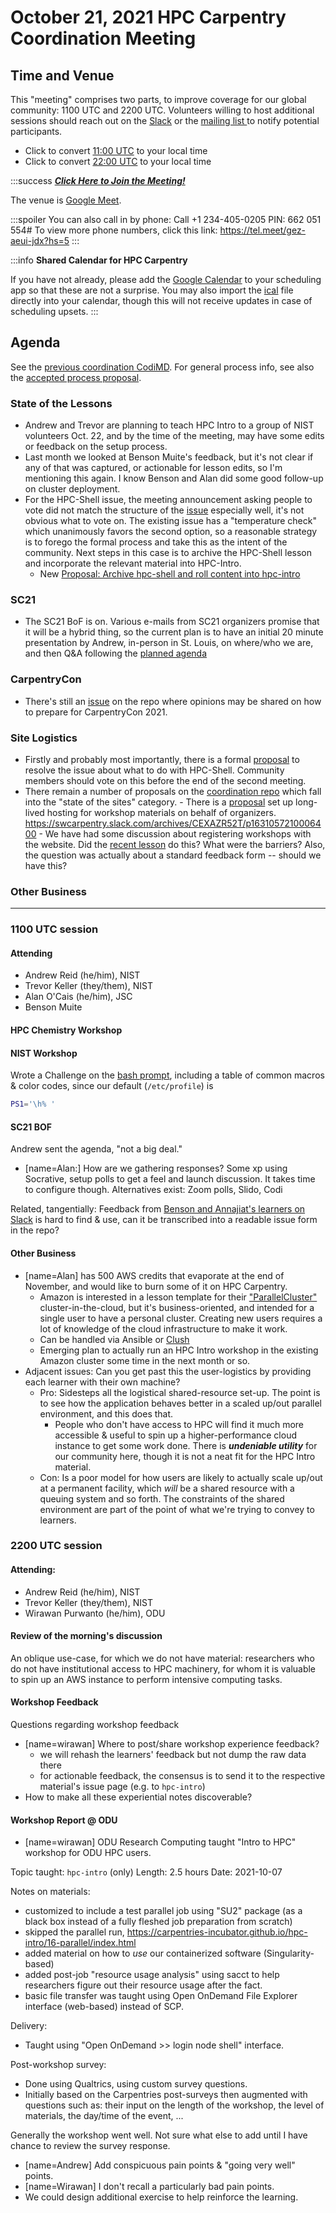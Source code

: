 # October 21, 2021 HPC Carpentry Coordination Meeting

## Time and Venue

This "meeting" comprises two parts, to improve coverage for our global
community: 1100 UTC and 2200 UTC. Volunteers willing to host additional
sessions should reach out on the
[Slack](https://swcarpentry.slack.com#hpc-carpentry) or the
[mailing list ](https://carpentries.topicbox.com/groups/discuss-hpc) to notify
potential participants.

- Click to convert
  [11:00 UTC](https://www.timeanddate.com/worldclock/fixedtime.html?msg=HPC+Carpentry+Coordination%2C+1100+UTC&iso=20210415T11&p1=1440)
  to your local time
- Click to convert
  [22:00 UTC](https://www.timeanddate.com/worldclock/fixedtime.html?msg=HPC+Carpentry+Coordination+2200+UTC&iso=20210520T22&p1=%3A)
  to your local time

:::success
[**_Click Here to Join the Meeting!_**](https://meet.google.com/gez-aeui-jdx)

The venue is [Google Meet](https://meet.google.com/gez-aeui-jdx).

:::spoiler You can also call in by phone: Call +1 234-405-0205 PIN: 662 051
554# To view more phone numbers, click this link:
<https://tel.meet/gez-aeui-jdx?hs=5> :::

:::info **Shared Calendar for HPC Carpentry**

If you have not already, please add the
[Google Calendar](https://calendar.google.com/calendar/?cid=bWp0ZWh0ZmEycmVjZGZtNmZjdGUwMWVhdGNAZ3JvdXAuY2FsZW5kYXIuZ29vZ2xlLmNvbQ)
to your scheduling app so that these are not a surprise. You may also import
the
[ical](https://github.com/hpc-carpentry/coordination/files/6497063/revised_20210517.ics.zip)
file directly into your calendar, though this will not receive updates in case
of scheduling upsets. :::

## Agenda

See the
[previous coordination CodiMD](https://codimd.carpentries.org/Mq8jVaepRz2eJL7We2_gKA).
For general process info, see also the
[accepted process proposal](https://codimd.carpentries.org/3VbpZ4C5T5eLD9V_0ZJGng).

### State of the Lessons

- Andrew and Trevor are planning to teach HPC Intro to a group of NIST
  volunteers Oct. 22, and by the time of the meeting, may have some edits or
  feedback on the setup process.
- Last month we looked at Benson Muite's feedback, but it's not clear if any of
  that was captured, or actionable for lesson edits, so I'm mentioning this
  again. I know Benson and Alan did some good follow-up on cluster deployment.
- For the HPC-Shell issue, the meeting announcement asking people to vote did
  not match the structure of the
  [issue](https://github.com/hpc-carpentry/coordination/issues/70) especially
  well, it's not obvious what to vote on. The existing issue has a "temperature
  check" which unanimously favors the second option, so a reasonable strategy
  is to forego the formal process and take this as the intent of the community.
  Next steps in this case is to archive the HPC-Shell lesson and incorporate
  the relevant material into HPC-Intro.
  - New
    [Proposal: Archive hpc-shell and roll content into hpc-intro](https://github.com/hpc-carpentry/coordination/issues/82)

### SC21

- The SC21 BoF is on. Various e-mails from SC21 organizers promise that it will
  be a hybrid thing, so the current plan is to have an initial 20 minute
  presentation by Andrew, in-person in St. Louis, on where/who we are, and then
  Q&A following the
  [planned agenda](https://github.com/hpc-carpentry/coordination/blob/main/conferences/SC21/bof_draft.md)

### CarpentryCon

- There's still an
  [issue](https://github.com/hpc-carpentry/coordination/issues/74) on the repo
  where opinions may be shared on how to prepare for CarpentryCon 2021.

### Site Logistics

- Firstly and probably most importantly, there is a formal
  [proposal](https://github.com/hpc-carpentry/coordination/issues/70) to
  resolve the issue about what to do with HPC-Shell. Community members should
  vote on this before the end of the second meeting.
- There remain a number of proposals on the
  [coordination repo](https://github.com/hpc-carpentry/coordination/issues?q=is%3Aopen+is%3Aissue+label%3Aproposal)
  which fall into the "state of the sites" category. - There is a
  [proposal](https://github.com/hpc-carpentry/coordination/issues/71) set up
  long-lived hosting for workshop materials on behalf of organizers.
  https://swcarpentry.slack.com/archives/CEXAZR52T/p1631057210006400 - We have
  had some discussion about registering workshops with the website. Did the
  [recent lesson](https://swcarpentry.slack.com/archives/CEXAZR52T/p1631057210006400)
  do this? What were the barriers? Also, the question was actually about a
  standard feedback form -- should we have this?

### Other Business

---

### 1100 UTC session

#### Attending

- Andrew Reid (he/him), NIST
- Trevor Keller (they/them), NIST
- Alan O'Cais (he/him), JSC
- Benson Muite

#### HPC Chemistry Workshop

#### NIST Workshop

Wrote a Challenge on the
[bash prompt](https://hpc-workshops.github.io/ctcms-hpc-intro/12-cluster/index.html),
including a table of common macros & color codes, since our default
(`/etc/profile`) is

```bash
PS1='\h% '
```

#### SC21 BOF

Andrew sent the agenda, "not a big deal."

- [name=Alan:] How are we gathering responses? Some xp using Socrative, setup
  polls to get a feel and launch discussion. It takes time to configure though.
  Alternatives exist: Zoom polls, Slido, Codi

Related, tangentially: Feedback from
[Benson and Annajiat's learners on Slack](https://swcarpentry.slack.com/archives/CEXAZR52T/p1630586431001000?thread_ts=1630519991.000700&cid=CEXAZR52T)
is hard to find & use, can it be transcribed into a readable issue form in the
repo?

#### Other Business

- [name=Alan] has 500 AWS credits that evaporate at the end of November, and
  would like to burn some of it on HPC Carpentry.
  - Amazon is interested in a lesson template for their
    ["ParallelCluster"](https://aws.amazon.com/hpc/parallelcluster/)
    cluster-in-the-cloud, but it's business-oriented, and intended for a single
    user to have a personal cluster. Creating new users requires a lot of
    knowledge of the cloud infrastructure to make it work.
  - Can be handled via Ansible or
    [Clush](https://clustershell.readthedocs.io/en/latest/tools/clush.html)
  - Emerging plan to actually run an HPC Intro workshop in the existing Amazon
    cluster some time in the next month or so.
- Adjacent issues: Can you get past this the user-logistics by providing each
  learner with their own machine?
  - Pro: Sidesteps all the logistical shared-resource set-up. The point is to
    see how the application behaves better in a scaled up/out parallel
    environment, and this does that.
    - People who don't have access to HPC will find it much more accessible &
      useful to spin up a higher-performance cloud instance to get some work
      done. There is **_undeniable utility_** for our community here, though it
      is not a neat fit for the HPC Intro material.
  - Con: Is a poor model for how users are likely to actually scale up/out at a
    permanent facility, which _will_ be a shared resource with a queuing system
    and so forth. The constraints of the shared environment are part of the
    point of what we're trying to convey to learners.

### 2200 UTC session

#### Attending:

- Andrew Reid (he/him), NIST
- Trevor Keller (they/them), NIST
- Wirawan Purwanto (he/him), ODU

#### Review of the morning's discussion

An oblique use-case, for which we do not have material: researchers who do not
have institutional access to HPC machinery, for whom it is valuable to spin up
an AWS instance to perform intensive computing tasks.

#### Workshop Feedback

Questions regarding workshop feedback

- [name=wirawan] Where to post/share workshop experience feedback?
  - we will rehash the learners' feedback but not dump the raw data there
  - for actionable feedback, the consensus is to send it to the respective
    material's issue page (e.g. to `hpc-intro`)
- How to make all these experiential notes discoverable?

#### Workshop Report @ ODU

- [name=wirawan] ODU Research Computing taught "Intro to HPC" workshop for ODU
  HPC users.

Topic taught: `hpc-intro` (only) Length: 2.5 hours Date: 2021-10-07

Notes on materials:

- customized to include a test parallel job using "SU2" package (as a black box
  instead of a fully fleshed job preparation from scratch)
- skipped the parallel run,
  https://carpentries-incubator.github.io/hpc-intro/16-parallel/index.html
- added material on how to _use_ our containerized software (Singularity-based)
- added post-job "resource usage analysis" using sacct to help researchers
  figure out their resource usage after the fact.
- basic file transfer was taught using Open OnDemand File Explorer interface
  (web-based) instead of SCP.

Delivery:

- Taught using "Open OnDemand >> login node shell" interface.

Post-workshop survey:

- Done using Qualtrics, using custom survey questions.
- Initially based on the Carpentries post-surveys then augmented with questions
  such as: their input on the length of the workshop, the level of materials,
  the day/time of the event, ...

Generally the workshop went well. Not sure what else to add until I have chance
to review the survey response.

- [name=Andrew] Add conspicuous pain points & "going very well" points.
- [name=Wirawan] I don't recall a particularly bad pain points.
- We could design additional exercise to help reinforce the learning.
